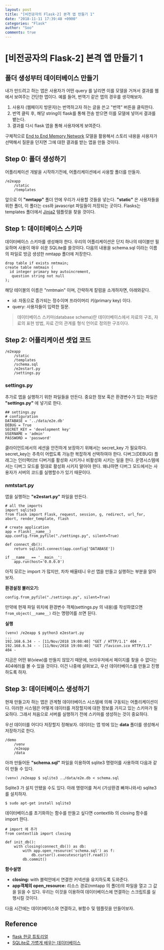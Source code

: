 ```yaml
---
layout: post
title: "[비전공자의 Flask-2] 본격 앱 만들기 1"
date: "2018-11-11 17:39:48 +0900"
categories: "Flask"
author: "Soo"
comments: true
---
```


# [비전공자의 Flask-2] 본격 앱 만들기 1

## 폴더 생성부터 데이터베이스 만들기

내가 만드려고 하는 앱은 사용자가 어떤 query 를 날리면 이를 모델을 거쳐서 결과를 웹에서 보여주는 간단한 앱이다. 예를 들어, 번역기 같은 앱의 경우를 생각해보자.

1. 사용자 (웹페이지 방문자)는 번역하고자 하는 글을 쓴고 "번역" 버튼을 클릭한다.
2. 번역 클릭 후, 해당 string이 flask를 통해 전송 받으면 이를 모델에 넣어서 결과를 뱉는다.
3. 결과를 다시 flask 앱을 통해 사용자에게 보여준다. 

구체적으로 [End to End Memory Network](https://simonjisu.github.io/datascience/2017/08/04/E2EMN.html) 모델을 활용해서 스토리 내용을 사용자가 선택해서 질문을 던지면 그에 대한 결과를 받는 앱을 만들 것이다.

## Step 0: 폴더 생성하기

어플리케이션 개발을 시작하기전에, 어플리케이션에서 사용할 폴더를 만들자.

```
/e2eapp
    /static
    /templates
```

앞으로 이 **"nmtapp"** 폴더 안에 우리가 사용할 것들을 넣는다. **"static"** 은 사용자들을 위한 폴더, 이 폴더는 css와 javascript 파일들이 저장되는 곳이다. Flasks는 templates 폴더에서 [Jinja2](http://jinja.pocoo.org/) 템플릿을 찾을 것이다.

## Step 1: 데이터베이스 스키마

데이터베이스 스키마를 생성해야 한다. 우리의 어플리케이션은 단지 하나의 테이블만 필요하며 사용이 매우 쉬운 SQLite를 쓸것이다. 다음의 내용을 schema.sql 이라는 이름의 파일로 방금 생성한 nmtapp 폴더에 저장한다. 

```
drop table if exists nmtmain;
create table nmtmain (
  id integer primary key autoincrement,
   question string not null
);
```

해당 테이블의 이름은 "nmtmain" 이며, 간략하게 칼럼을 소개하자면, 아래와같다.

* id: 자동으로 증가되는 정수이며 프라이머리 키(primary key) 이다.
* query: 사용자들이 입력한 질문.

> 데이터베이스 스키마(database schema)란 데이터베이스에서 자료의 구조, 자료의 표현 방법, 자료 간의 관계를 형식 언어로 정의한 구조이다. 

## Step 2: 어플리케이션 셋업 코드

```
/e2eapp
    /static
    /templates
    /schema.sql
    /e2estart.py
    /settings.py
```

### settings.py

추가로 앱을 실행하기 위한 파일들을 만든다. 중요한 정보 혹은 환경변수가 있는 파일은 **"settings.py"** 에 넣기로 한다.

```
## settings.py
# configuration
DATABASE = '../data/e2e.db'
DEBUG = True
SECRET_KEY = 'development key'
USERNAME = 'admin'
PASSWORD = 'password'
```

클라이언트에서의 세션을 안전하게 보장하기 위해서는 secret\_key 가 필요하다. secret\_key는 추측이 어렵도록 가능한 복잡하게 선택하여야 한다. 디버그(DEBUG) 플래그는 인터랙티브 디버거를 활성화 시키거나 비활성화 시키는 일을 한다. 운영시스템에서는 디버그 모드를 절대로 활성화 시키지 말아야 한다. 왜냐하면 디버그 모드에서는 사용자가 서버의 코드를 실행할수가 있기 때문이다.

### nmtstart.py

앱을 실행하는 **"e2estart.py"** 파일을 만든다.

```
# all the imports
import sqlite3
from flask import Flask, request, session, g, redirect, url_for, abort, render_template, flash

# create application
app = Flask(__name__)
app.config.from_pyfile("./settings.py", silent=True)

def connect_db():
    return sqlite3.connect(app.config['DATABASE'])

if __name__ == '__main__':
    app.run(host='0.0.0.0')
```

아직 모르는 import 가 많지만, 차차 배울테니 우선 앱을 만들고 실행하는 부분을 알아보자.

**환경설정 불러오기:** 

```
config.from_pyfile("./settings.py", silent=True)
```
만약에 현재 파일 위치에 환경변수 객체(settings.py 의 내용)를 작성하였으면 `from_object(__name__)` 라는 명령어를 쓰면 된다.

**실행**

```
(venv) /e2eapp $ python3 e2estart.py  
...
192.168.6.34 - - [11/Nov/2018 19:08:40] "GET / HTTP/1.1" 404 -
192.168.6.34 - - [11/Nov/2018 19:08:40] "GET /favicon.ico HTTP/1.1" 404 -
```

지금은 어떤 뷰(view)를 만들지 않았기 때문에, 브라우저에서 페이지를 찾을 수 없다는 404에러를 볼 수 있을 것이다. 이건 나중에 살펴보고, 우선 데이터베이스를 만들고 진행하도록 하자.

## Step 3: 데이터베이스 생성하기

현재 만들고자 하는 앱은 관계형 데이터베이스 시스템에 의해 구동되는 어플리케이션이다. 이러한 시스템은 어떻게 데이터를 저장할지에 대한 정보를 가지고 있는 스키마가 필요하다. 그래서 처음으로 서버를 실행하기 전에 스키마를 생성하는 것이 중요하다.

우선 데이터를 어디다 저장할지 정해보자. 데이터는 앱 밖에 있는 **data** 폴더를 생성해서 저장하기로 한다.

```
/demo
	/venv
	/e2eapp
	/data
```

아까 만들어둔 **"schema.sql"** 파일을 이용하여 sqlite3 명령어를 사용하여 다음과 같이 만들 수 있다. 

```
(venv) /e2eapp $ sqlite3 ../data/e2e.db < schema.sql
```

Sqlite3 가 설치 안됐을 수도 있다. 아래 명령어를 쳐서 (가상환경 빠져나와서) sqlite3 를 설치하자.

```
$ sudo apt-get install sqlite3
```

데이터베이스를 초기화하는 함수를 만들고 싶다면 contextlib 의 closing 함수를 import 한다. 

```
# import 에 추가
from contextlib import closing

def init_db():
    with closing(connect_db()) as db:
        with app.open_resource('schema.sql') as f:
            db.cursor().executescript(f.read())
        db.commit()
```

**함수설명**

* **closing:** with 블럭안에서 연결한 커넥션을 유지하도록 도와준다.
* **app객체의 open_resource:** 리소스 경로(nmtapp 의 폴더)의 파일을 열고 그 값을 읽을 수 있다. 우리는 이것을 이용하여 데이터베이스에 연결하는 스크립트를 실행시킬 것이다.

다음 시간에는 데이터베이스와 연결하고, 뷰함수 및 템플릿을 만들어보자.

## Reference

* [flask 한글 튜토리얼](https://flask-docs-kr.readthedocs.io/ko/latest/installation.html)
* [SQLite로 가볍게 배우는 데이터베이스](https://wikidocs.net/book/1530)

